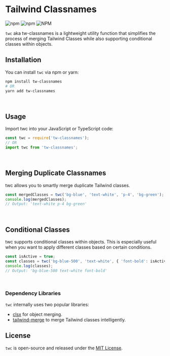 # Tailwind Classnames

![npm](https://img.shields.io/npm/v/twc) ![npm](https://img.shields.io/npm/dt/tw-classnames) ![NPM](https://img.shields.io/npm/l/tw-classnames)

`twc` aka tw-classnames is a lightweight utility function that simplifies the process of merging Tailwind Classes while also supporting conditional classes within objects.

## Installation

You can install `twc` via npm or yarn:

```bash
npm install tw-classnames
# OR
yarn add tw-classnames
```


<br />

## Usage
Import twc into your JavaScript or TypeScript code:

```javascript
const twc = require('tw-classnames');
// OR
import twc from 'tw-classnames';
```
<br />

## Merging Duplicate Classnames
twc allows you to smartly merge duplicate Tailwind classes.

````javascript
const mergedClasses = twc('bg-blue', 'text-white', 'p-4', 'bg-green');
console.log(mergedClasses);
// Output: 'text-white p-4 bg-green'
````

<br />

## Conditional Classes
twc supports conditional classes within objects. This is especially useful when you want to apply different classes based on certain conditions.

````javascript
const isActive = true;
const classes = twc('bg-blue-500', 'text-white', { 'font-bold': isActive });
console.log(classes);
// Output: 'bg-blue-500 text-white font-bold'
````

<br />


### Dependency Libraries

`twc` internally uses two popular libraries:
- [clsx](https://www.npmjs.com/package/clsx) for object merging.
- [tailwind-merge](https://www.npmjs.com/package/tailwind-merge) to merge Tailwind classes intelligently.


## License

`twc` is open-source and released under the [MIT License](LICENSE).
